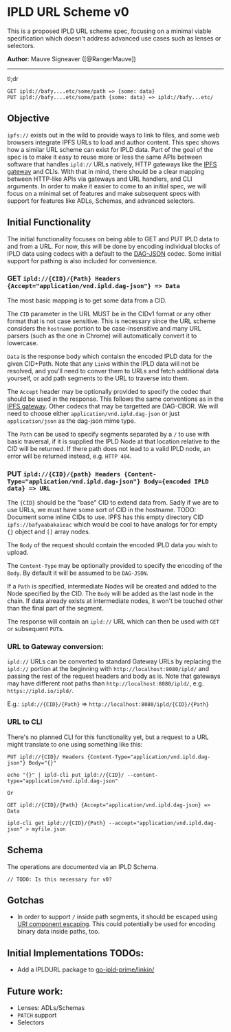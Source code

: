IPLD URL Scheme v0
==================

This is a proposed IPLD URL scheme spec, focusing on a minimal viable specification which doesn't address advanced use cases such as lenses or selectors.

**Author**: Mauve Signeaver ([@RangerMauve])

---

tl;dr

```
GET ipld://bafy....etc/some/path => {some: data}
PUT ipld://bafy....etc/some/path {some: data} => ipld://bafy...etc/
```

## Objective

`ipfs://` exists out in the wild to provide ways to link to files, and some web browsers integrate IPFS URLs to load and author content.
This spec shows how a similar URL scheme can exist for IPLD data.
Part of the goal of the spec is to make it easy to reuse more or less the same APIs between software that handles `ipld://` URLs natively, HTTP gateways like the [IPFS gateway](https://docs.ipfs.io/concepts/ipfs-gateway/) and CLIs.
With that in mind, there should be a clear mapping between HTTP-like APIs via gateways and URL handlers, and CLI arguments.
In order to make it easier to come to an initial spec, we will focus on a minimal set of features and make subsequent specs with support for features like ADLs, Schemas, and advanced selectors.

## Initial Functionality

The initial functionality focuses on being able to GET and PUT IPLD data to and from a URL.
For now, this will be done by encoding individual blocks of IPLD data using codecs with a default to the [DAG-JSON](https://ipld.io/specs/codecs/dag-json/spec/) codec.
Some initial support for pathing is also included for convenience.

### GET `ipld://{CID}/{Path} Headers {Accept="application/vnd.ipld.dag-json"} => Data`

The most basic mapping is to get some data from a CID.

The `CID` parameter in the URL MUST be in the CIDv1 format or any other format that is not case sensitive.
This is necessary since the URL scheme considers the `hostname` portion to be case-insensitive and many URL parsers (such as the one in Chrome) will automatically convert it to lowercase. 

`Data` is the response body which contaisn the encoded IPLD data for the given CID+Path.
Note that any `Link`s within the IPLD data will not be resolved, and you'll need to conver them to URLs and fetch additional data yourself, or add path segments to the URL to traverse into them.

The `Accept` header may be optionally provided to specify the codec that should be used in the response.
This follows the same conventions as in the [IPFS gateway](https://github.com/ipfs/go-ipfs/pull/8758).
Other codecs that may be targetted are DAG-CBOR.
We will need to choose either `application/vnd.ipld.dag-json` or just `application/json` as the dag-json mime type.

The `Path` can be used to specify segments separated by a `/` to use with basic traversal,
if it is supplied the IPLD Node at that location relative to the CID will be returned.
If there path does not lead to a valid IPLD node, an error will be returned instead, e.g. `HTTP 404`.

### PUT `ipld://{CID}/{path} Headers {Content-Type="application/vnd.ipld.dag-json"} Body={encoded IPLD data} => URL`

The `{CID}` should be the "base" CID to extend data from.
Sadly if we are to use URLs, we must have some sort of CID in the hostname.
TODO: Document some inline CIDs to use. IPFS has this empty directory CID `ipfs://bafyaabakaieac` which would be cool to have analogs for for empty `{}` object and `[]` array nodes.

The `Body` of the request should contain the encoded IPLD data you wish to upload.

The `Content-Type` may be optionally provided to specify the encoding of the `Body`.
By default it will be assumed to be `DAG-JSON`.

If a `Path` is specified, intermediate Nodes will be created and added to the Node specified by the CID.
The `Body` will be added as the last node in the chain.
If data already exists at intermediate nodes, it won't be touched other than the final part of the segment.

The response will contain an `ipld://` URL which can then be used with `GET` or subsequent `PUT`s.

### URL to Gateway conversion:

`ipld://` URLs can be converted to standard Gateway URLs by replacing the `ipld://` portion at the beginning with `http://localhost:8080/ipld/` and passing the rest of the request headers and body as is.
Note that gateways may have different root paths than `http://localhost:8080/ipld/`, e.g. `https://ipld.io/ipld/`.

E.g.: `ipld://{CID}/{Path}` => `http://localhost:8080/ipld/{CID}/{Path}`

### URL to CLI

There's no planned CLI for this functionality yet, but a request to a URL might translate to one using something like this:

```
PUT ipld://{CID}/ Headers {Content-Type="application/vnd.ipld.dag-json"} Body="{}"

echo "{}" | ipld-cli put ipld://{CID}/ --content-type="application/vnd.ipld.dag-json"

Or

GET ipld://{CID}/{Path} {Accept="application/vnd.ipld.dag-json} => Data

ipld-cli get ipld://{CID}/{Path} --accept="application/vnd.ipld.dag-json" > myfile.json
```

## Schema

The operations are documented via an IPLD Schema.

```ipld=
// TODO: Is this necessary for v0?
```

## Gotchas

- In order to support `/` inside path segments, it should be escaped using [URI component escaping](https://developer.mozilla.org/en-US/docs/Web/JavaScript/Reference/Global_Objects/encodeURIComponent). This could potentially be used for encoding binary data inside paths, too.

## Initial Implementations TODOs:

- Add a IPLDURL package to [go-ipld-prime/linkin/](https://github.com/ipld/go-ipld-prime/tree/master/linking)

## Future work:

- Lenses: ADLs/Schemas
- `PATCH` support
- Selectors
